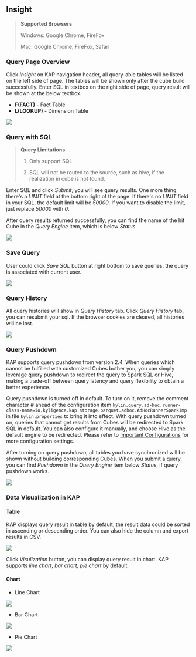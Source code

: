 ## Insight

> **Supported Browsers**
>
> Windows: Google Chrome, FireFox
>
> Mac: Google Chrome, FireFox, Safari


### Query Page Overview
Click *Insight* on KAP navigation header, all query-able tables will be listed on the left side of page. The tables will be shown only after the cube build successfully. Enter SQL in textbox on the right side of page, query result will be shown at the below textbox.

* **F(FACT)** - Fact Table 
* **L(LOOKUP)** - Dimension Table

![](images/insight/insight_list_tables.png)

### Query with SQL
> **Query Limitations**
>
> 1. Only support SQL
>
> 2. SQL will not be routed to the source, such as hive, if the realization in cube is not found.

Enter SQL and click *Submit*, you will see query results. One more thing, there's a *LIMIT* field at the bottom right of the page. If there's no *LIMIT* field in your SQL, the default limit will be *50000*. If you want to disable the limit, just replace *50000* with *0*.

After query results returned successfully, you can find the name of the hit Cube in the *Query Engine* item, which is below *Status*. 

![](images/insight/insight_input_query.png)


### Save Query
User could click *Save SQL* button at right bottom to save queries, the query is associated with current user.

![](images/insight/insight_save_query.png)

### Query History
All query histories will show in *Query History* tab. Click *Query History* tab, you can resubmit your sql. If the browser cookies are cleared, all histories will be lost. 

![](images/insight/insight_list_history.png)

### Query Pushdown

KAP supports query pushdown from version 2.4. When queries which cannot be fulfilled with customized Cubes bother you, you can simply leverage query pushdown to redirect the query to Spark SQL or Hive, making a trade-off  between query latency and query flexibility to obtain a better experience. 

Query pushdown is turned off in default. To turn on it, remove the comment character # ahead of the configuration item `kylin.query.ad-hoc.runner-class-name=io.kyligence.kap.storage.parquet.adhoc.AdHocRunnerSparkImp` in file `kylin.properties` to bring it into  effect. With query pushdown turned on, queries that cannot get results from Cubes will be redirected to Spark SQL in default. You can also configure it manually, and choose Hive as the default engine to be redirected. Please refer to [Important Configurations](../config/settings.en.md) for more configuration settings. 

After turning on query pushdown, all tables you have synchronized will be shown without building corresponding Cubes. When you submit a query, you can find *Pushdown* in the *Query Engine* item below *Status*, if query pushdown works. 

![](images/insight/insight_pushdown.png)

### Data Visualization in KAP

#### Table

KAP displays query result in table by default, the result data could be sorted in ascending or descending order. You can also hide the column and export results in CSV.

![](images/insight/insight_show_result.png)

Click *Visulization* button, you can display query result in chart. KAP supports *line chart*, *bar chart*, *pie chart* by default.

#### Chart

- Line Chart

![](images/visualization/result_display_line.png)

- Bar Chart

![](images/visualization/result_display_bar.png)

- Pie Chart

![](images/visualization/result_display_pie.png)